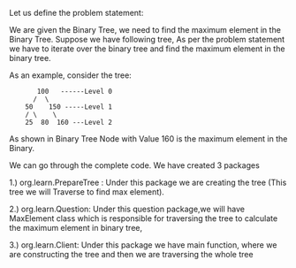 Let us define the problem statement:

We are given the Binary Tree, we need to find the maximum element in the Binary Tree. Suppose we have following tree, As per the problem statement we have to iterate over the binary tree and find the maximum element in the binary tree.

As an example, consider the tree:
	
		   100   ------Level 0
		  /  \
		50    150 -----Level 1
		/ \    \
	    25  80  160 ---Level 2
				 
							  
					  

As shown in Binary Tree Node with Value 160 is the maximum element in the Binary.

	
We can go through the complete code. We have created 3 packages

1.) org.learn.PrepareTree : Under this package we are creating the tree (This tree we will Traverse to find max element).

2.) org.learn.Question: Under this question package,we will have MaxElement class which is responsible for traversing the tree to calculate the maximum element in binary tree,

3.) org.learn.Client: Under this package we have main function, where we are constructing the tree and then we are traversing the whole tree 